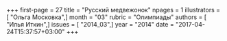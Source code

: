 +++
first-page = 27
title = "Русский медвежонок"
npages = 1
illustrators = [ "Ольга Московка",]
month = "03"
rubric = "Олимпиады"
authors = [ "Илья Иткин",]
issues = [ "2014_03",]
year = "2014"
date = "2017-04-24T15:37:57+03:00"
+++
